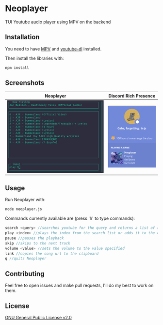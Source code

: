 # Neoplayer

TUI Youtube audio player using MPV on the backend

## Installation

You need to have [MPV](https://mpv.io/) and [youtube-dl](https://youtube-dl.org/) installed.

Then install the libraries with:
```bash
npm install
```

## Screenshots

Neoplayer             |  Discord Rich Presence
:-------------------------:|:-------------------------:
![Neoplayer](screenshots/neoplayer.png)  |  ![Discord Rich Presence](screenshots/discord.png)

## Usage

Run Neoplayer with:
```bash
node neoplayer.js
```

Commands currently available are (press 'h' to type commands):
```javascript
search <query> //searches youtube for the query and returns a list of results with indexes
play <index> //plays the index from the search list or adds it to the currently playing queue
pause //pauses the playback
skip //skips to the next track
volume <value> //sets the volume to the value specified
link //copies the song url to the clipboard
q //quits Neoplayer
```
## Contributing
Feel free to open issues and make pull requests, I'll do my best to work on them.

## License
[GNU General Public License v2.0](LICENSE)
